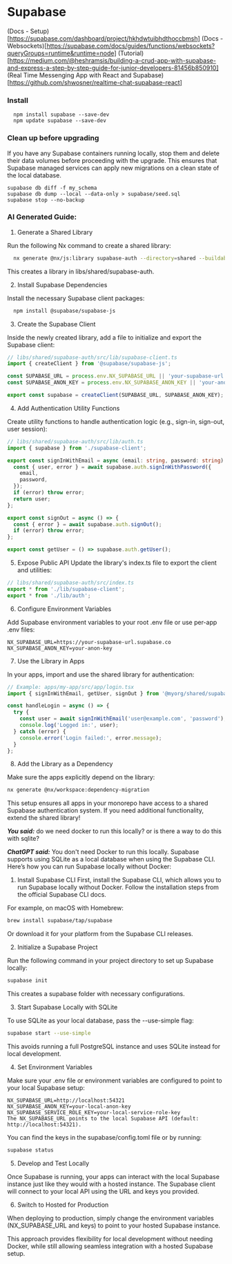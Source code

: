 # Supabase

(Docs - Setup)[https://supabase.com/dashboard/project/hkhdwtuibhdthoccbmsh]
(Docs - Websockets)[https://supabase.com/docs/guides/functions/websockets?queryGroups=runtime&runtime=node]
(Tutorial)[https://medium.com/@heshramsis/building-a-crud-app-with-supabase-and-express-a-step-by-step-guide-for-junior-developers-81456b850910]
(Real Time Messenging App with React and Supabase)[https://github.com/shwosner/realtime-chat-supabase-react]

### Install

```basg
  npm install supabase --save-dev
  npm update supabase --save-dev
```

### Clean up before upgrading

If you have any Supabase containers running locally, stop them and delete their data volumes before proceeding with the upgrade. This ensures that Supabase managed services can apply new migrations on a clean state of the local database.

```
supabase db diff -f my_schema
supabase db dump --local --data-only > supabase/seed.sql
supabase stop --no-backup
```

### AI Generated Guide:

1. Generate a Shared Library

Run the following Nx command to create a shared library:

```bash
  nx generate @nx/js:library supabase-auth --directory=shared --buildable
```

This creates a library in libs/shared/supabase-auth.

2. Install Supabase Dependencies

Install the necessary Supabase client packages:

```bash
  npm install @supabase/supabase-js
```

3. Create the Supabase Client

Inside the newly created library, add a file to initialize and export the Supabase client:

```ts
// libs/shared/supabase-auth/src/lib/supabase-client.ts
import { createClient } from '@supabase/supabase-js';

const SUPABASE_URL = process.env.NX_SUPABASE_URL || 'your-supabase-url';
const SUPABASE_ANON_KEY = process.env.NX_SUPABASE_ANON_KEY || 'your-anon-key';

export const supabase = createClient(SUPABASE_URL, SUPABASE_ANON_KEY);
```

4. Add Authentication Utility Functions

Create utility functions to handle authentication logic (e.g., sign-in, sign-out, user session):

```ts
// libs/shared/supabase-auth/src/lib/auth.ts
import { supabase } from './supabase-client';

export const signInWithEmail = async (email: string, password: string) => {
  const { user, error } = await supabase.auth.signInWithPassword({
    email,
    password,
  });
  if (error) throw error;
  return user;
};

export const signOut = async () => {
  const { error } = await supabase.auth.signOut();
  if (error) throw error;
};

export const getUser = () => supabase.auth.getUser();
```

5. Expose Public API
   Update the library's index.ts file to export the client and utilities:

```ts
// libs/shared/supabase-auth/src/index.ts
export * from './lib/supabase-client';
export * from './lib/auth';
```

6. Configure Environment Variables

Add Supabase environment variables to your root .env file or use per-app .env files:

```env
NX_SUPABASE_URL=https://your-supabase-url.supabase.co
NX_SUPABASE_ANON_KEY=your-anon-key
```

7. Use the Library in Apps

In your apps, import and use the shared library for authentication:

```ts
// Example: apps/my-app/src/app/login.tsx
import { signInWithEmail, getUser, signOut } from '@myorg/shared/supabase-auth';

const handleLogin = async () => {
  try {
    const user = await signInWithEmail('user@example.com', 'password');
    console.log('Logged in:', user);
  } catch (error) {
    console.error('Login failed:', error.message);
  }
};
```

8. Add the Library as a Dependency

Make sure the apps explicitly depend on the library:

```bash
nx generate @nx/workspace:dependency-migration
```

This setup ensures all apps in your monorepo have access to a shared Supabase authentication system. If you need additional functionality, extend the shared library!

**_You said:_**
do we need docker to run this locally? or is there a way to do this with sqlite?

**_ChatGPT said:_**
You don't need Docker to run this locally. Supabase supports using SQLite as a local database when using the Supabase CLI. Here’s how you can run Supabase locally without Docker:

1. Install Supabase CLI
   First, install the Supabase CLI, which allows you to run Supabase locally without Docker. Follow the installation steps from the official Supabase CLI docs.

For example, on macOS with Homebrew:

```bash
brew install supabase/tap/supabase
```

Or download it for your platform from the Supabase CLI releases.

2. Initialize a Supabase Project

Run the following command in your project directory to set up Supabase locally:

```bash
supabase init
```

This creates a supabase folder with necessary configurations.

3. Start Supabase Locally with SQLite

To use SQLite as your local database, pass the --use-simple flag:

```bash
supabase start --use-simple
```

This avoids running a full PostgreSQL instance and uses SQLite instead for local development.

4. Set Environment Variables

Make sure your .env file or environment variables are configured to point to your local Supabase setup:

```env
NX_SUPABASE_URL=http://localhost:54321
NX_SUPABASE_ANON_KEY=your-local-anon-key
NX_SUPABASE_SERVICE_ROLE_KEY=your-local-service-role-key
The NX_SUPABASE_URL points to the local Supabase API (default: http://localhost:54321).
```

You can find the keys in the supabase/config.toml file or by running:

```bash
supabase status
```

5. Develop and Test Locally

Once Supabase is running, your apps can interact with the local Supabase instance just like they would with a hosted instance. The Supabase client will connect to your local API using the URL and keys you provided.

6. Switch to Hosted for Production

When deploying to production, simply change the environment variables (NX_SUPABASE_URL and keys) to point to your hosted Supabase instance.

This approach provides flexibility for local development without needing Docker, while still allowing seamless integration with a hosted Supabase setup.
